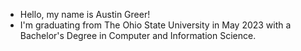 - Hello, my name is Austin Greer!
- I'm graduating from The Ohio State University in May 2023 with a Bachelor's Degree in Computer and Information Science.
